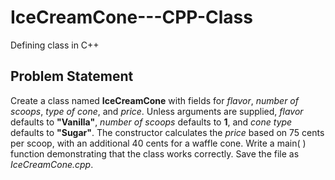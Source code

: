 # IceCreamCone---CPP-Class
Defining class in C++

## Problem Statement
Create a class named **IceCreamCone** with fields for *flavor*, *number of scoops*, *type of cone*, and *price*. Unless arguments are supplied, *flavor* defaults to **"Vanilla"**, *number of scoops* defaults to **1**, and *cone type* defaults to **"Sugar"**. The constructor calculates the *price* based on 75 cents per scoop, with an additional 40 cents for a waffle cone. Write a main( ) function demonstrating that the class works correctly. Save the file as *IceCreamCone.cpp*.
